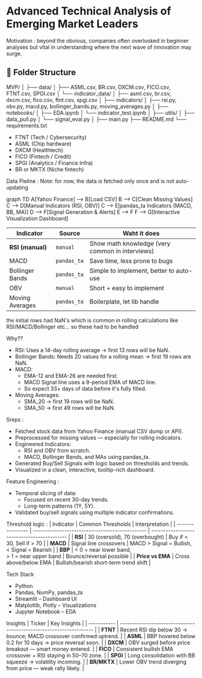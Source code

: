 # Advanced Technical Analysis of Emerging Market Leaders

Motivation : beyond the obvious, companies often overlooked in beginner analyses but vital in understanding where the next wave of innovation may surge.

## 📁 Folder Structure 
MVP/
│
├── data/
│   ├── ASML.csv, BR.csv, DXCM.csv, FICO.csv, FTNT.csv, SPGI.csv
│   └── indicator_data/
│       ├── asml.csv, br.csv, dxcm.csv, fico.csv, ftnt.csv, spgi.csv
│
├── indicators/
│   ├── rsi.py, obv.py, macd.py, bollinger_bands.py, moving_averages.py
│
├── notebooks/
│   ├── EDA.ipynb
│   └── indicator_test.ipynb
│
├── utils/
│   ├── data_pull.py
│   └── signal_eval.py
│
├── main.py
├── README.md
└── requirements.txt

* FTNT (Tech / Cybersecurity)
* ASML (Chip hardware)
* DXCM (Healthtech)
* FICO (Fintech / Credit)
* SPGI (Analytics / Finance Infra)
* BR or MKTX (Niche fintech)

Data Pieline : 
Note: for now, the data is fetched only once and is not auto-updating

graph TD
    A[Yahoo Finance] --> B[Load CSV]
    B --> C[Clean Missing Values]
    C --> D[Manual Indicators (RSI, OBV)]
    C --> E[pandas_ta Indicators (MACD, BB, MA)]
    D --> F[Signal Generation & Alerts]
    E --> F
    F --> G[Interactive Visualization Dashboard]

| Indicator        | Source      | Waht it does                                          |
| ---------------- | ----------- | ----------------------------------------------- |
| **RSI (manual)** | `manual` | Show math knowledge (very common in interviews) |
| MACD             | `pandas_ta` | Save time, less prone to bugs                   |
| Bollinger Bands  | `pandas_ta` | Simple to implement, better to auto-use           |
| OBV              | `manual`    | Short + easy to implement                        |
| Moving Averages  | `pandas_ta` | Boilerplate, let lib handle                      


the initial rows had NaN's which is common in rolling calculations like RSI/MACD/Bollinger etc... so these had to be handled

Why??
* RSI: Uses a 14-day rolling average → first 13 rows will be NaN.
* Bollinger Bands: Needs 20 values for a rolling mean → first 19    rows are NaN.
* MACD:
    * EMA-12 and EMA-26 are needed first.
    * MACD Signal line uses a 9-period EMA of MACD line.
    * So expect 33+ days of data before it's fully filled.
* Moving Averages:
    * SMA_20 → first 19 rows will be NaN.
    * SMA_50 → first 49 rows will be NaN.

Sreps : 
* Fetched stock data from Yahoo Finance (manual CSV dump or API).
* Preprocessed for missing values — especially for rolling indicators.
* Engineered Indicators:
    * RSI and OBV from scratch.
    * MACD, Bollinger Bands, and MAs using pandas_ta.
* Generated Buy/Sell Signals with logic based on thresholds and trends.
* Visualized in a clean, interactive, tooltip-rich dashboard.

Feature Engineering : 
* Temporal slicing of data:
    * Focused on recent 30-day trends.
    * Long-term patterns (1Y, 5Y).
* Validated buy/sell signals using multiple indicator confirmations.

Threshold logic : 
| Indicator        | Common Thresholds                               | Interpretation                              |
| ---------------- | ----------------------------------------------- | ------------------------------------------- |
| **RSI**          | 30 (oversold), 70 (overbought)                  | Buy if < 30, Sell if > 70                   |
| **MACD**         | Signal line crossovers                          | MACD > Signal = Bullish, < Signal = Bearish |
| **BBP**          | < 0 = near lower band,<br>> 1 = near upper band | Bounce/reversal possible                    |
| **Price vs EMA** | Cross above/below EMA                           | Bullish/bearish short-term trend shift      |


Tech Stack
* Python
* Pandas, NumPy, pandas_ta
* Streamlit – Dashboard UI
* Matplotlib, Plotly – Visualizations
* Jupyter Notebook – EDA

Insights
| Ticker      | Key Insights                                                        |
| ----------- | ------------------------------------------------------------------- |
| **FTNT**    | Recent RSI dip below 30 → bounce; MACD crossover confirmed uptrend. |
| **ASML**    | BBP hovered below 0.2 for 10 days → price reversal soon.            |
| **DXCM**    | OBV surged before price breakout — smart money entered.             |
| **FICO**    | Consistent bullish EMA crossover + RSI staying in 50–70 zone.       |
| **SPGI**    | Long consolidation with BB squeeze → volatility incoming.           |
| **BR/MKTX** | Lower OBV trend diverging from price — weak rally likely.           |
